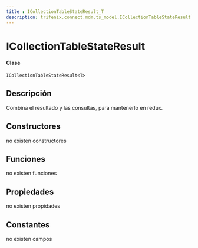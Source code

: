 ```yaml
---
title : ICollectionTableStateResult_T
description: trifenix.connect.mdm.ts_model.ICollectionTableStateResult`1
---
```


# ICollectionTableStateResult<T>

<CodeBlock slots = 'heading, code' repeat = '1' languages = 'C#' />

#### Clase
```
ICollectionTableStateResult<T>
```

## Descripción
Combina el resultado y las consultas, para mantenerlo en redux.
## Constructores

no existen constructores


## Funciones

no existen funciones

## Propiedades

no existen propidades

## Constantes
no existen campos

